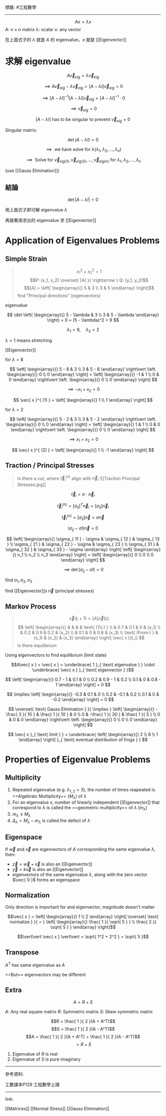 標籤: #工程數學 

---

$$Ax = \lambda x$$
$A$: $n \times n$ matrix
$\lambda$: scalar
$x$: any vector

在上面式子的 $\lambda$ 就是 $A$ 的 eigenvalue，$x$ 就是 [[Eigenvector]]

# 求解 eigenvalue

$$A\vec{ v }_{ eig } = \lambda \vec{ v }_{ eig }$$

$$\implies A \vec{ v }_{ eig } - \lambda \vec{ v }_{ eig } = [A - \lambda I]\vec{ v }_{ eig } = 0$$

$$\implies [A - \lambda I]^{ -1 }[A - \lambda I]\vec{ v }_{ eig } = [A - \lambda I]^{ -1 } \cdot 0$$

$$\implies \vec{ v }_{ eig } = 0$$

$$[A - \lambda I] \text{ has to be singular to prevent } \vec{ v }_{ eig } = 0$$

Singular matrix:

$$\det(A - \lambda I) = 0$$

$$\implies \text{ we have solve for } \lambda (\lambda_1, \lambda_2, \dots, \lambda_n)$$

$$\implies \text{ Solve for } \vec{ v }_{ eig (1) }, \vec{ v }_{ eig (2) }, \dots, \vec{ v }_{ eig (n) } \text{ for } \lambda_1, \lambda_2, \dots, \lambda_n$$

(use [[Gauss Elimination]])

## 結論

$$\det \vert A - \lambda I\vert = 0$$

用上面式子即可解 eigenvalue $\lambda$

再接著用求出的 eigenvalue 求 [[Eigenvector]]

# Application of Eigenvalues Problems

## Simple Strain

> $$x_1^2 + x_2^2 = 1$$
> $$P: (x_1, x_2) \overset{ [A] }{ \rightarrow } Q: (y_1, y_2)$$
> $$[A] = \left[ \begin{array}{} 5 & 3 \\ 3 & 5 \end{array} \right]$$
> find "Principal directions" (eigenvectors)

eigenvalue

$$
\det
\left(
	\begin{array}{}
		5 - \lambda & 3 \\
		3 & 5 - \lambda
	\end{array}
\right) = 0 = (5 - \lambda)^2 = 9
$$

$$\lambda_1 = 8, \quad \lambda_2 = 2$$

$\lambda > 1$ means stretching

[[Eigenvector]]

for $\lambda = 8$

$$
\left[
	\begin{array}{}
		5 - 8 & 3 \\
		3 & 5 - 8
	\end{array}
\right\vert
\left.
	\begin{array}{}
		0 \\
		0
	\end{array}
\right] = 
\left[
	\begin{array}{}
		-1 & 1 \\
		0 & 0
	\end{array}
\right\vert
\left.
	\begin{array}{}
		0 \\
		0
	\end{array}
\right]
$$

$$\implies -x_1 + x_2 = 0$$

$$
\vec{ x }^{ (1) } = 
\left[
	\begin{array}{}
		1 \\
		1
	\end{array}
\right]
$$

for $\lambda = 2$

$$
\left[
	\begin{array}{}
		5 - 2 & 3 \\
		3 & 5 - 2
	\end{array}
\right\vert
\left.
	\begin{array}{}
		0 \\
		0
	\end{array}
\right] = 
\left[
	\begin{array}{}
		1 & 1 \\
		0 & 0
	\end{array}
\right\vert
\left.
	\begin{array}{}
		0 \\
		0
	\end{array}
\right]
$$

$$\implies x_1 + x_2 = 0$$

$$
\vec{ x }^{ (2) } = 
\left[
	\begin{array}{}
		1 \\
		-1
	\end{array}
\right]
$$

## Traction / Principal Stresses

> Is there a cut, where $\vec{ t }_{ i }^{ (n) }$ align with $\vec{ n }_i$
> ![[Traction Principal Stresses.jpg]]

$$\vec{ t }_{ i } = \sigma \cdot \vec{ n }_{ i }$$

$$\vec{ t }_{ i }^{ (n) } = [\sigma_{ ij }]^T \vec{ n }_{ i } = [\sigma_{ ij }]\vec{ n }_{ i }$$

$$\vec{ t }_{ i }^{ (n) } = [\sigma_{ ij }]\vec{ n } = \sigma \vec{ n }$$

$$(\sigma_{ ij } - \sigma I) \vec{ n } = 0$$

$$
\left[
	\begin{array}{}
		\sigma_{ 11 } - \sigma & \sigma_{ 12 } & \sigma_{ 13 } \\
		\sigma_{ 21 } & \sigma_{ 22 } - \sigma & \sigma_{ 23 } \\
		\sigma_{ 31 } & \sigma_{ 32 } & \sigma_{ 33 } - \sigma
	\end{array}
\right]
\left[
	\begin{array}{}
		n_1 \\
		n_2 \\
		n_3
	\end{array}
\right] = 
\left[
	\begin{array}{}
		0 \\
		0 \\
		0
	\end{array}
\right]
$$

$$\implies \det(\sigma_{ ij } - \sigma I) = 0$$

find $\sigma_1, \sigma_2, \sigma_3$

find [[Eigenvector]]s $\vec{ n }$ (principal stresses)

## Markov Process

> $$\vec{ x }(t_i + 1) = [A]\vec{ x }(t_i)$$
> $$
> \left[
> \begin{array}{}
> & & & & \text{ (To:) } \\
> & 0.7 & 0.1 & 0 & (x_1) \\
> & 0.2 & 0.9 & 0.2 & (x_2) \\
> & 0.1 & 0 & 0.8 & (x_3) \\
> \text{ (From:) } & (x_1) & (x_2) & (x_3)
> \end{array}
> \right] \vec{ x }(t_i)
> $$
> Is there equilibrium

Using eigenvectors to find equilibrium (limit state)

$$A\vec{ x } = \vec{ x } = \underbrace{ 1 }_{ \text{ eigenvalue } } \cdot \underbrace{ \vec{ x } }_{ \text{ eigenvector } }$$

$$
\left[
	\begin{array}{}
		0.7 - 1 & 0.1 & 0 \\
		0.2 & 0.9 - 1 & 0.2 \\
		0.1 & 0 & 0.8 - 1
	\end{array}
\right] = 0
$$

$$
\implies 
\left[
	\begin{array}{}
		-0.3 & 0.1 & 0 \\
		0.2 & -0.1 & 0.2 \\
		0.1 & 0 & -0.2
	\end{array}
\right] = 0
$$

$$
\overset{ \text{ Gauss Elimination } }{ \implies }
\left[
	\begin{array}{}
		-\frac{ 3 }{ 10 } & \frac{ 1 }{ 10 } & 0 \\
		0 & -\frac{ 1 }{ 30 } & \frac{ 1 }{ 5 } \\
		0 & 0 & 0
	\end{array}
\right\vert
\left.
	\begin{array}{}
		0 \\
		0 \\
		0
	\end{array}
\right]
$$

$$
\vec{ x }_{ \text{ limit } } = 
\underbrace{
\left[
	\begin{array}{}
		2 \\
		6 \\
		1
	\end{array}
\right]
}_{ \text{ eventual distribution of frogs } }
$$

# Properties of Eigenvalue Problems

## Multiplicity

1. Repeated eigenvalue (e.g. $\lambda_{ 1, 2 } = 3$), the number of times reapeated is ==Algebraic Multiplicity== ($M_\lambda$) of $\lambda$
2. For an eigenvalue $x$, number of linearly independent [[Eigenvector]] that correspond to $\lambda$ is called the ==geometric multiplicity== of $\lambda$ ($m_\lambda$)
3. $m_\lambda \leq M_\lambda$
4. $\Delta_\lambda = M_\lambda - m_\lambda$ is called the defect of $\lambda$

## Eigenspace

If $\vec{ w }$ and $\vec{ x }$ are eigenvectors of $A$ corresponding the same eigenvalue $\lambda$, then:

- $\vec{ z } = \vec{ w } + \vec{ x }$ is also an [[Eigenvector]]
- $\vec{ y } = k\vec{ x }$ is also an [[Eigenvector]]
- eigenvectors of the same eigenvalue $\lambda$, along with the zero vector $\vec{ 0 }$ forms an eigenspace

## Normalization

Only direction is important for and eigenvector, magnitude doesn't matter

$$\vec{ x } = \left[ \begin{array}{} 1 \\ 2 \end{array} \right] \overset{ \text{ normalize } }{ = } \left[ \begin{array}{} \frac{ 1 }{ \sqrt{ 5 } } \\ \frac{ 2 }{ \sqrt{ 5 } } \end{array} \right]$$

$$\vert\vert \vec{ x } \vert\vert = \sqrt{ 1^2 + 2^2 } = \sqrt{ 5 }$$

## Transpose

$A^T$ has same eigenvalue as $A$

==But== eigenvectors may be different

## Extra

$$A = R + S$$

$A$: Any real square matrix
$R$: Symmetric matrix 
$S$: Skew symmetric matrix

$$R = \frac{ 1 }{ 2 }(A + A^T)$$
$$S = \frac{ 1 }{ 2 }(A - A^T)$$
$$A = \frac{ 1 }{ 2 }(A + A^T) + \frac{ 1 }{ 2 }(A - A^T)$$
$$ = R + S$$

1. Eigenvalue of $R$ is real
2. Eigenvalue of $S$ is pure imaginary

---

參考資料:

工數課本P129
工程數學上課

---

link:

[[Matrices]]
[[Normal Stress]]
[[Gauss Elimination]]